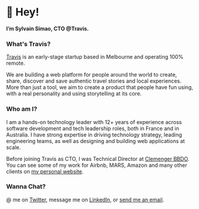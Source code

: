 # 🖖 Hey!

**I’m Sylvain Simao, CTO @Travis.**

### What's Travis?

[Travis](https://www.travistravis.co) is an early-stage startup based in Melbourne and operating 100% remote.

We are building a web platform for people around the world to create, share, discover and save authentic travel stories and local experiences. More than just a tool, we aim to create a product that people have fun using, with a real personality and using storytelling at its core.

### Who am I?

I am a hands-on technology leader with 12+ years of experience across software development and tech leadership roles, both in France and in Australia. I have strong expertise in driving technology strategy, leading engineering teams, as well as designing and building web applications at scale.

Before joining Travis as CTO, I was Technical Director at [Clemenger BBDO](https://www.clemengerbbdo.com.au/). You can see some of my work for Airbnb, MARS, Amazon and many other clients on [my personal website](https://sylvainsimao.fr).

### Wanna Chat?

@ me on [Twitter](https://twitter.com/_maoosi), message me on [LinkedIn](https://www.linkedin.com/in/sylvainsimao/), or [send me an email](https://sylvainsimao.fr/contact).

